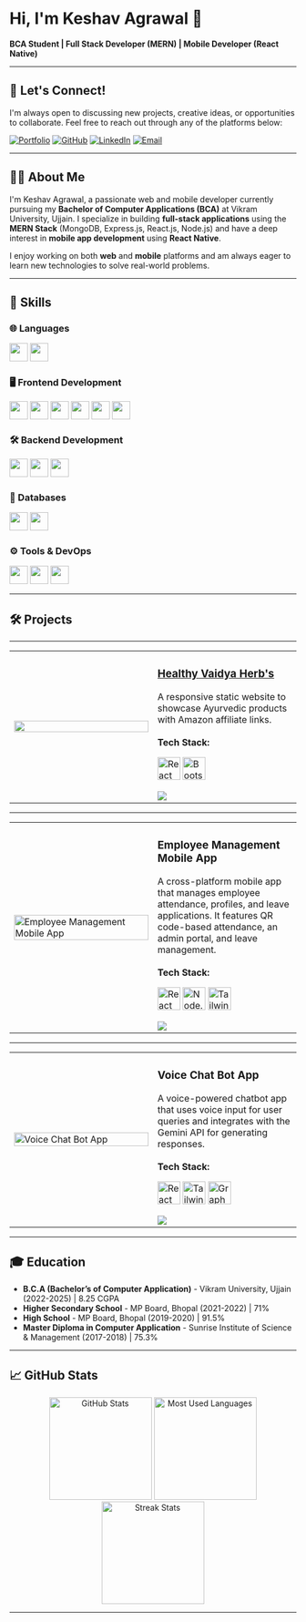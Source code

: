 # Hi, I'm Keshav Agrawal 👋

**BCA Student | Full Stack Developer (MERN) | Mobile Developer (React Native)**

---

## 🤝 Let's Connect!

I'm always open to discussing new projects, creative ideas, or opportunities to collaborate. Feel free to reach out through any of the platforms below:

[![Portfolio](https://img.shields.io/badge/Portfolio-%23000000.svg?style=for-the-badge&logo=firefox&logoColor=white)](https://keshavagrawal.netlify.app/)
[![GitHub](https://img.shields.io/badge/GitHub-%23000000.svg?style=for-the-badge&logo=github&logoColor=white)](https://github.com/keshavagrawal04)
[![LinkedIn](https://img.shields.io/badge/LinkedIn-%23000000.svg?style=for-the-badge&logo=linkedin&logoColor=white)](https://www.linkedin.com/in/keshavagrawal04/)
[![Email](https://img.shields.io/badge/Email-%23000000.svg?style=for-the-badge&logo=gmail&logoColor=white)](mailto:keshavagrawal1123@gmail.com)

---

## 👨‍💻 About Me

I'm Keshav Agrawal, a passionate web and mobile developer currently pursuing my **Bachelor of Computer Applications (BCA)** at Vikram University, Ujjain. I specialize in building **full-stack applications** using the **MERN Stack** (MongoDB, Express.js, React.js, Node.js) and have a deep interest in **mobile app development** using **React Native**.

I enjoy working on both **web** and **mobile** platforms and am always eager to learn new technologies to solve real-world problems.

---

## 🔧 Skills

### 🌐 Languages
<p>
  <img src="https://img.shields.io/badge/JavaScript-%23323330.svg?style=for-the-badge&logo=javascript&logoColor=%23F7DF1E" height="32" />
  <img src="https://img.shields.io/badge/TypeScript-%23007ACC.svg?style=for-the-badge&logo=typescript&logoColor=white" height="32" />
</p>

### 🖥️ Frontend Development
<p>
  <img src="https://img.shields.io/badge/React-%2361DAFB.svg?style=for-the-badge&logo=react&logoColor=black" height="32" />
  <img src="https://img.shields.io/badge/HTML5-%23E34F26.svg?style=for-the-badge&logo=html5&logoColor=white" height="32" />
  <img src="https://img.shields.io/badge/CSS3-%231572B6.svg?style=for-the-badge&logo=css3&logoColor=white" height="32" />
  <img src="https://img.shields.io/badge/Sass-%23CC6699.svg?style=for-the-badge&logo=sass&logoColor=white" height="32" />
  <img src="https://img.shields.io/badge/Bootstrap-%23563D7C.svg?style=for-the-badge&logo=bootstrap&logoColor=white" height="32" />
  <img src="https://img.shields.io/badge/TailwindCSS-%2338B2AC.svg?style=for-the-badge&logo=tailwind-css&logoColor=white" height="32" />
</p>

### 🛠️ Backend Development
<p>
  <img src="https://img.shields.io/badge/Node.js-%23339933.svg?style=for-the-badge&logo=nodedotjs&logoColor=white" height="32" />
  <img src="https://img.shields.io/badge/Express.js-%23000000.svg?style=for-the-badge&logo=express&logoColor=white" height="32" />
  <img src="https://img.shields.io/badge/NestJS-%23E0234E.svg?style=for-the-badge&logo=nestjs&logoColor=white" height="32" />
</p>

### 💾 Databases
<p>
  <img src="https://img.shields.io/badge/MongoDB-%2347A248.svg?style=for-the-badge&logo=mongodb&logoColor=white" height="32" />
  <img src="https://img.shields.io/badge/PostgreSQL-%23336791.svg?style=for-the-badge&logo=postgresql&logoColor=white" height="32" />
</p>

### ⚙️ Tools & DevOps
<p>
  <img src="https://img.shields.io/badge/Git-%23F05033.svg?style=for-the-badge&logo=git&logoColor=white" height="32" />
  <img src="https://img.shields.io/badge/GitHub-%23181717.svg?style=for-the-badge&logo=github&logoColor=white" height="32" />
  <img src="https://img.shields.io/badge/VSCode-%23007ACC.svg?style=for-the-badge&logo=visualstudiocode&logoColor=white" height="32" />
</p>

---

## 🛠 Projects

---

<table>
  <tr>
    <td width="50%">
      <img src="https://res.cloudinary.com/di5uhy426/image/upload/v1727578687/projects/adbvawxph5smei9c5u7l.png" width="100%" />
    </td>
    <td width="50%">
      <h3>
        <a href="https://www.healthyvaidyaherbs.com/" target="_blank">
          Healthy Vaidya Herb's
        </a>
      </h3>
      A responsive static website to showcase Ayurvedic products with Amazon affiliate links.
      <br/><br/>
      <strong>Tech Stack:</strong>
      <p>
        <img src="https://img.icons8.com/color/48/000000/react-native.png" alt="React" height="40" />
        <img src="https://img.icons8.com/color/48/000000/bootstrap.png" alt="Bootstrap" height="40" />
      </p>
      <a href="https://www.healthyvaidyaherbs.com/" target="_blank">
        <img src="https://img.shields.io/badge/Live%20Site-Visit%20Now-%23007ACC?style=for-the-badge&logo=googlechrome&logoColor=white" />
      </a>
    </td>
  </tr>
</table>

---

<table>
  <tr>
    <td width="50%">
      <img src="https://res.cloudinary.com/di5uhy426/image/upload/v1727579496/projects/lug8ibai4jtoczxghm6t.png" alt="Employee Management Mobile App" width="100%" />
    </td>
    <td width="50%">
      <h3>Employee Management Mobile App</h3>
      A cross-platform mobile app that manages employee attendance, profiles, and leave applications. It features QR code-based attendance, an admin portal, and leave management.
      <br/><br/>
      <strong>Tech Stack:</strong>
      <p>
        <img src="https://img.icons8.com/color/48/000000/react-native.png" alt="React Native" height="40" />
        <img src="https://img.icons8.com/color/48/000000/nodejs.png" alt="Node.js" height="40" />
        <img src="https://img.icons8.com/color/48/000000/tailwindcss.png" alt="Tailwind CSS" height="40" />
      </p>
      <img src="https://img.shields.io/badge/App-Download%20on%20Android-%23A4C639?style=for-the-badge&logo=android&logoColor=white" />
    </td>
  </tr>
</table>

---

<table>
  <tr>
    <td width="50%">
      <img src="https://via.placeholder.com/600x300?text=Voice+Chat+Bot+App" alt="Voice Chat Bot App" width="100%" />
    </td>
    <td width="50%">
      <h3>Voice Chat Bot App</h3>
      A voice-powered chatbot app that uses voice input for user queries and integrates with the Gemini API for generating responses.
      <br/><br/>
      <strong>Tech Stack:</strong>
      <p>
        <img src="https://img.icons8.com/color/48/000000/react-native.png" alt="React Native" height="40" />
        <img src="https://img.icons8.com/color/48/000000/tailwindcss.png" alt="Tailwind CSS" height="40" />
        <img src="https://img.icons8.com/color/48/000000/graphql.png" alt="GraphQL API" height="40" />
      </p>
      <img src="https://img.shields.io/badge/App-Download%20on%20Android-%23A4C639?style=for-the-badge&logo=android&logoColor=white" />
    </td>
  </tr>
</table>

---


## 🎓 Education

- **B.C.A (Bachelor’s of Computer Application)** - Vikram University, Ujjain (2022-2025) | 8.25 CGPA
- **Higher Secondary School** - MP Board, Bhopal (2021-2022) | 71%
- **High School** - MP Board, Bhopal (2019-2020) | 91.5%
- **Master Diploma in Computer Application** - Sunrise Institute of Science & Management (2017-2018) | 75.3%

---

## 📈 GitHub Stats

<div align="center">
  <img src="https://github-readme-stats.vercel.app/api?username=keshavagrawal04&hide_title=false&hide_rank=true&show_icons=true&include_all_commits=true&count_private=true&disable_animations=false&theme=ocean_dark&locale=en&hide_border=false" height="180" alt="GitHub Stats" />
  <img src="https://github-readme-stats.vercel.app/api/top-langs?username=keshavagrawal04&locale=en&hide_title=false&layout=compact&card_width=320&langs_count=5&theme=ocean_dark&hide_border=false" height="180" alt="Most Used Languages" />
  <img src="https://streak-stats.demolab.com?user=keshavagrawal04&locale=en&mode=daily&theme=ocean_dark&hide_border=false&border_radius=5" height="180" alt="Streak Stats" />
</div>

---
